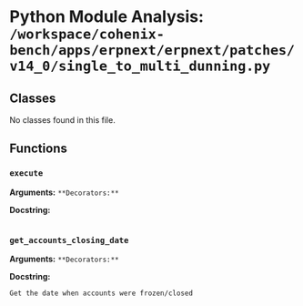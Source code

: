 # Python Module Analysis: `/workspace/cohenix-bench/apps/erpnext/erpnext/patches/v14_0/single_to_multi_dunning.py`

## Classes

No classes found in this file.


## Functions

### `execute`
**Arguments:** ``
**Decorators:** ``

**Docstring:**
```

```
### `get_accounts_closing_date`
**Arguments:** ``
**Decorators:** ``

**Docstring:**
```
Get the date when accounts were frozen/closed
```

